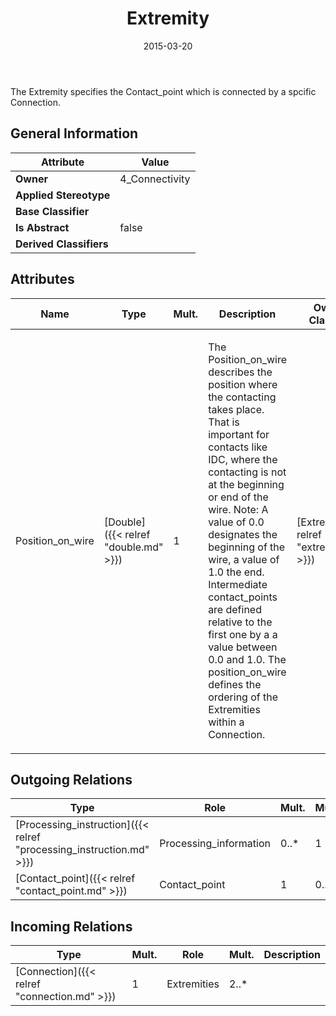 ﻿---
title: Extremity
toc: false
type: specs
date: "2015-03-20"
draft: false
specification: KBL
version: 2.4.sr1
documentType: "Recommendation"
elementType: Class
classes:
  - Extremity
menu_name: kbl-2.4.sr1
---
<p>The Extremity specifies the Contact_point which is connected by a spcific Connection.</p>

## General Information

| Attribute               | Value |
|-------------------------|-------|
| **Owner**               | 4_Connectivity |
| **Applied Stereotype**  |   |
| **Base Classifier**     |   |
| **Is Abstract**         | false |
| **Derived Classifiers** |   |

## Attributes
|  Name  |  Type  |  Mult.  |  Description  |  Owning Classifier  |
|--------|--------|---------|---------------|--------------|
|Position_on_wire | [Double]({{< relref "double.md" >}}) | 1 | <p>The Position_on_wire describes the position where the contacting takes place. That is important for contacts like IDC, where the contacting is not at the beginning or end of the wire. Note: A value of 0.0 designates the beginning of the wire, a value of 1.0 the end. Intermediate contact_points are defined relative to the first one by a a value between 0.0 and 1.0. The position_on_wire defines the ordering of the Extremities within a Connection.</p> | [Extremity]({{< relref "extremity.md" >}}) |

## Outgoing Relations
|    Type  |   Role   |   Mult.   |   Mult.   |   Description   |
|----------|----------|-----------|-----------|-----------------|
| [Processing_instruction]({{< relref "processing_instruction.md" >}}) | Processing_information | 0..* | 1 |  |
| [Contact_point]({{< relref "contact_point.md" >}}) | Contact_point | 1 | 0..* |  |
##  Incoming Relations
|    Type  |   Mult.  |   Role    |   Mult.   |   Description  |
|----------|----------|-----------|-----------|----------------|
| [Connection]({{< relref "connection.md" >}}) | 1 | Extremities | 2..* |  |
